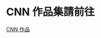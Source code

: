 # CNN 作品集請前往
<a href="https://hackmd.io/@fOQQfqWXTOal9T-zit8ylg/rkwz0-rpc" target ="_blank">CNN 作品</a>
